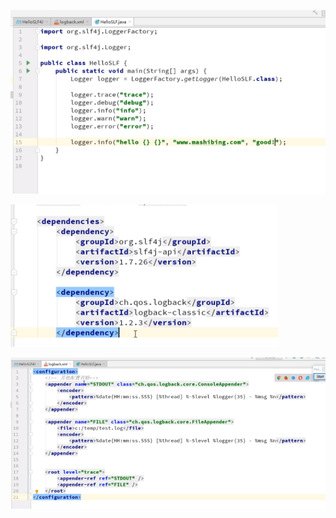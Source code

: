 ![image-20211212170826226](MarkDownImages/Java日志框架-SLF4J入门.assets/image-20211212170826226.png)

![image-20211210082248023](MarkDownImages/Java日志框架-SLF4J入门.assets/image-20211210082248023.png)

![image-20211210082329620](MarkDownImages/Java日志框架-SLF4J入门.assets/image-20211210082329620.png)